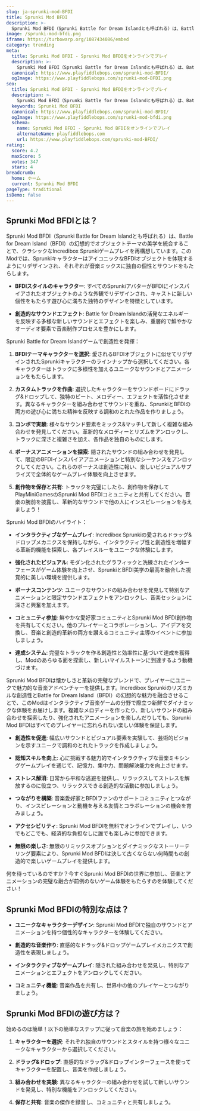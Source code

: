 ```yaml
---
slug: ja-sprunki-mod-BFDI
title: Sprunki Mod BFDI
description: >-
  Sprunki Mod BFDI（Sprunki Battle for Dream Islandとも呼ばれる）は、Battle for Dream Island（BFDI）の幻想的でオブジェクトテーマの美学を統合することで、クラシックなIncredibox Sprunkiゲームプレイを再構想しています。
image: /sprunki-mod-bfdi.png
iframe: https://turbowarp.org/1087434086/embed
category: trending
meta:
  title: Sprunki Mod BFDI - Sprunki Mod BFDIをオンラインでプレイ
  description: >-
    Sprunki Mod BFDI（Sprunki Battle for Dream Islandとも呼ばれる）は、Battle for Dream Island（BFDI）の幻想的でオブジェクトテーマの美学を統合することで、クラシックなIncredibox Sprunkiゲームプレイを再構想しています。
  canonical: https://www.playfiddlebops.com/sprunki-mod-BFDI/
  ogImage: https://www.playfiddlebops.com/sprunki-mod-BFDI.png
seo:
  title: Sprunki Mod BFDI - Sprunki Mod BFDIをオンラインでプレイ
  description: >-
    Sprunki Mod BFDI（Sprunki Battle for Dream Islandとも呼ばれる）は、Battle for Dream Island（BFDI）の幻想的でオブジェクトテーマの美学を統合することで、クラシックなIncredibox Sprunkiゲームプレイを再構想しています。
  keywords: Sprunki Mod BFDI
  canonical: https://www.playfiddlebops.com/sprunki-mod-BFDI/
  ogImage: https://www.playfiddlebops.com/sprunki-mod-bfdi.png
  schema:
    name: Sprunki Mod BFDI - Sprunki Mod BFDIをオンラインでプレイ
    alternateName: playfiddlebops.com
    url: https://www.playfiddlebops.com/sprunki-mod-BFDI/
rating:
  score: 4.2
  maxScore: 5
  votes: 347
  stars: 4
breadcrumb:
  home: ホーム
  current: Sprunki Mod BFDI
pageType: traditional
isDemo: false
---
```


## Sprunki Mod BFDIとは？

Sprunki Mod BFDI（Sprunki Battle for Dream Islandとも呼ばれる）は、Battle for Dream Island（BFDI）の幻想的でオブジェクトテーマの美学を統合することで、クラシックなIncredibox Sprunkiゲームプレイを再構想しています。このModでは、SprunkiキャラクターはアイコニックなBFDIオブジェクトを体現するようにリデザインされ、それぞれが音楽ミックスに独自の個性とサウンドをもたらします。

- **BFDIスタイルのキャラクター**: すべてのSprunkiアバターがBFDIにインスパイアされたオブジェクトのような外観でリデザインされ、キャストに新しい個性をもたらす遊び心に満ちた独特のデザインを特徴としています。

- **創造的なサウンドエフェクト**: Battle for Dream Islandの活発なエネルギーを反映する多様な新しいサウンドとエフェクトを楽しみ、重層的で鮮やかなオーディオ要素で音楽制作プロセスを豊かにします。

Sprunki Battle for Dream Islandゲームで創造性を発揮：

1. **BFDIテーマキャラクターを選択**: 愛されるBFDIオブジェクトに似せてリデザインされたSprunkiキャラクターのラインナップから選択してください。各キャラクターはトラックに多様性を加えるユニークなサウンドとアニメーションをもたらします。

1. **カスタムトラックを作曲**: 選択したキャラクターをサウンドボードにドラッグ&ドロップして、独特のビート、メロディー、エフェクトを活性化させます。異なるキャラクターを組み合わせてサウンドを重ね、SprunkiとBFDIの両方の遊び心に満ちた精神を反映する調和のとれた作品を作りましょう。

1. **コンボで実験**: 様々なサウンド要素をミックス&マッチして新しく複雑な組み合わせを発見してください。革新的なメロディーとリズムをアンロックし、トラックに深さと複雑さを加え、各作品を独自のものにします。

1. **ボーナスアニメーションを探索**: 隠されたサウンドの組み合わせを発見して、限定のBFDIインスパイアアニメーションと特別なシーケンスをアンロックしてください。これらのボーナスは創造性に報い、楽しいビジュアルサプライズで全体的なゲームプレイ体験を向上させます。

1. **創作物を保存と共有**: トラックを完璧にしたら、創作物を保存してPlayMiniGamesのSprunki Mod BFDIコミュニティと共有してください。音楽の腕前を披露し、革新的なサウンドで他の人にインスピレーションを与えましょう！

Sprunki Mod BFDIのハイライト：

- **インタラクティブなゲームプレイ**: Incredibox Sprunkiの愛されるドラッグ&ドロップメカニクスを保持しながら、インタラクティブ性と創造性を増幅する革新的機能を探索し、各プレイスルーをユニークな体験にします。

- **強化されたビジュアル**: モダン化されたグラフィックと洗練されたインターフェースがゲーム体験を向上させ、SprunkiとBFDI美学の最高を融合した視覚的に美しい環境を提供します。

- **ボーナスコンテンツ**: ユニークなサウンドの組み合わせを発見して特別なアニメーションと限定サウンドエフェクトをアンロックし、音楽セッションに深さと興奮を加えます。

- **コミュニティ参加**: 鮮やかな愛好家コミュニティとSprunki Mod BFDI創作物を共有してください。他のプレイヤーとコラボレーションし、アイデアを交換し、音楽と創造的革新の両方を讃えるコミュニティ主導のイベントに参加しましょう。

- **達成システム**: 完璧なトラックを作る創造性と効率性に基づいて達成を獲得し、Modのあらゆる面を探索し、新しいマイルストーンに到達するよう動機づけます。

Sprunki Mod BFDIは懐かしさと革新の完璧なブレンドで、プレイヤーにユニークで魅力的な音楽アドベンチャーを提供します。Incredibox Sprunkiのリズミカルな創造性とBattle for Dream Island（BFDI）の幻想的な魅力を融合させることで、このModはインタラクティブ音楽ゲームの分野で際立つ新鮮でダイナミックな体験をお届けします。複雑なメロディーを作ったり、新しいサウンドの組み合わせを探索したり、強化されたアニメーションを楽しんだりしても、Sprunki Mod BFDIはすべてのプレイヤーに忘れられない楽しい体験を保証します。

- **創造性を促進**: 幅広いサウンドとビジュアル要素を実験して、芸術的ビジョンを示すユニークで調和のとれたトラックを作成しましょう。

- **認知スキルを向上**: 心に挑戦する魅力的でインタラクティブな音楽ミキシングゲームプレイを通じて、記憶力、集中力、問題解決能力を向上させます。

- **ストレス解消**: 日常から平和な逃避を提供し、リラックスしてストレスを解放するのに役立つ、リラックスできる創造的な活動に参加しましょう。

- **つながりを構築**: 音楽愛好家とBFDIファンのサポートコミュニティとつながり、インスピレーションと動機を与える友情とコラボレーションの機会を育みましょう。

- **アクセシビリティ**: Sprunki Mod BFDIを無料でオンラインでプレイし、いつでもどこでも、経済的な負担なしに誰でも楽しみに参加できます。

- **無限の楽しさ**: 無限のリミックスオプションとダイナミックなストーリーテリング要素により、Sprunki Mod BFDIは決して古くならない何時間もの創造的で楽しいゲームプレイを提供します。

何を待っているのですか？今すぐSprunki Mod BFDIの世界に参加し、音楽とアニメーションの完璧な融合が前例のないゲーム体験をもたらすのを体験してください！

## Sprunki Mod BFDIの特別な点は？

- **ユニークなキャラクターデザイン**: Sprunki Mod BFDIで独自のサウンドとアニメーションを持つ個性的なキャラクターを体験してください。

- **創造的な音楽作り**: 直感的なドラッグ&ドロップゲームプレイメカニクスで創造性を表現しましょう。

- **インタラクティブなゲームプレイ**: 隠された組み合わせを発見し、特別なアニメーションとエフェクトをアンロックしてください。

- **コミュニティ機能**: 音楽作品を共有し、世界中の他のプレイヤーとつながりましょう。

## Sprunki Mod BFDIの遊び方は？

始めるのは簡単！以下の簡単なステップに従って音楽の旅を始めましょう：

1. **キャラクターを選択**: それぞれ独自のサウンドとスタイルを持つ様々なユニークなキャラクターから選択してください。

1. **ドラッグ&ドロップ**: 直感的なドラッグ&ドロップインターフェースを使ってキャラクターを配置し、音楽を作成しましょう。

1. **組み合わせを実験**: 異なるキャラクターの組み合わせを試して新しいサウンドを発見し、特別な機能をアンロックしてください。

1. **保存と共有**: 音楽の傑作を録音し、コミュニティと共有しましょう。